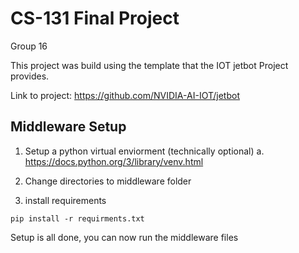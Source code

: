 # CS-131 Final Project

Group 16

This project was build using the template that the IOT jetbot Project provides. 

Link to project: https://github.com/NVIDIA-AI-IOT/jetbot


## Middleware Setup

1. Setup a python virtual enviorment (technically optional)
    a. https://docs.python.org/3/library/venv.html
    
2. Change directories to middleware folder

3. install requirements

```pip install -r requirments.txt```

Setup is all done, you can now run the middleware files

